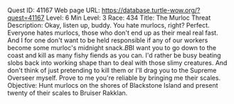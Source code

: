 Quest ID: 41167
Web page URL: https://database.turtle-wow.org/?quest=41167
Level: 6
Min Level: 3
Race: 434
Title: The Murloc Threat
Description: Okay, listen up, buddy. You hate murlocs, right? Perfect. Everyone hates murlocs, those who don't end up as their meal real fast. And I for one don't want to be held responsible if any of our workers become some murloc's midnight snack.$B$BI want you to go down to the coast and kill as many fishy fiends as you can. I'd rather be busy beating slobs back into working shape than to deal with those slimy creatures. And don't think of just pretending to kill them or I'll drag you to the Supreme Overseer myself. Prove to me you're reliable by bringing me their scales.
Objective: Hunt murlocs on the shores of Blackstone Island and present twenty of their scales to Bruiser Rakklan.

